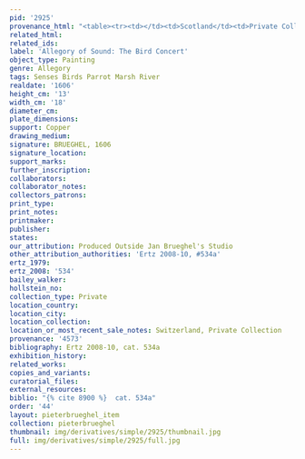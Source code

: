 ```yaml
---
pid: '2925'
provenance_html: "<table><tr><td></td><td>Scotland</td><td>Private Collection</td></tr></table>"
related_html: 
related_ids: 
label: 'Allegory of Sound: The Bird Concert'
object_type: Painting
genre: Allegory
tags: Senses Birds Parrot Marsh River
realdate: '1606'
height_cm: '13'
width_cm: '18'
diameter_cm: 
plate_dimensions: 
support: Copper
drawing_medium: 
signature: BRUEGHEL, 1606
signature_location: 
support_marks: 
further_inscription: 
collaborators: 
collaborator_notes: 
collectors_patrons: 
print_type: 
print_notes: 
printmaker: 
publisher: 
states: 
our_attribution: Produced Outside Jan Brueghel's Studio
other_attribution_authorities: 'Ertz 2008-10, #534a'
ertz_1979: 
ertz_2008: '534'
bailey_walker: 
hollstein_no: 
collection_type: Private
location_country: 
location_city: 
location_collection: 
location_or_most_recent_sale_notes: Switzerland, Private Collection
provenance: '4573'
bibliography: Ertz 2008-10, cat. 534a
exhibition_history: 
related_works: 
copies_and_variants: 
curatorial_files: 
external_resources: 
biblio: "{% cite 8900 %}  cat. 534a"
order: '44'
layout: pieterbrueghel_item
collection: pieterbrueghel
thumbnail: img/derivatives/simple/2925/thumbnail.jpg
full: img/derivatives/simple/2925/full.jpg
---
```

